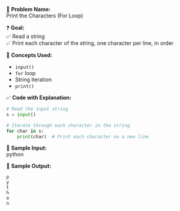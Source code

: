 🧩 **Problem Name:**  
Print the Characters (For Loop)

❓ **Goal:**  
✅ Read a string  
✅ Print each character of the string, one character per line, in order

🧠 **Concepts Used:**

- `input()`
- `for` loop
- String iteration
- `print()`

✅ **Code with Explanation:**

```python
# Read the input string
s = input()

# Iterate through each character in the string
for char in s:
    print(char)  # Print each character on a new line
```

🧪 **Sample Input:**  
python

🧾 **Sample Output:**

```
p
y
t
h
o
n
```
